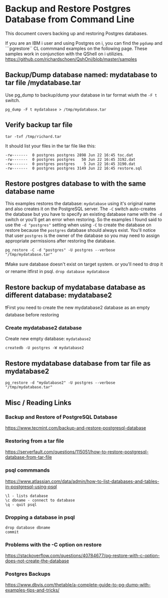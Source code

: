 # Backup and Restore Postgres Database from Command Line
This document covers backing up and restoring Postgres databases.   

If you are an IBM i user and using Postgres on i, you can find the ```pgdump``` and ```pgrestore`` CL commmand examples on the following page. These samples work in conjunction with the QShell on i utilizies.   
https://github.com/richardschoen/QshOni/blob/master/samples   


## Backup/Dump database named: mydatabase to tar file /mydatabase.tar
Use pg_dump to backup/dump your database in tar format wiuth the ```-F t``` switch.   

```pg_dump -F t mydatabase > /tmp/mydatabase.tar```     

## Verify backup tar file   
```tar -tvf /tmp/richard.tar```   

It should list your files in the tar file like this:
```
-rw-------  0 postgres postgres 2898 Jun 22 16:45 toc.dat
-rw-------  0 postgres postgres   50 Jun 22 16:45 3192.dat
-rw-------  0 postgres postgres    5 Jun 22 16:45 3190.dat
-rw-------  0 postgres postgres 3149 Jun 22 16:45 restore.sql
```

## Restore postgres database to with the same database name
This examples restores the database: ```mydatabase``` using it's original name and also creates it on the PostgreSQL server. The ```-C``` switch auto-creates the database but you have to specify an existing database name with the ```-d``` switch or you'll get an error when restoring. So the examples I found said to use the ```-d "postgres"``` setting when using ```-C``` to create the database on restore because the ```postgres``` database should always exist. You'll notice that user ```postgres``` is the owner of the database so you may need to assign appropriate permissions after restoring the database.

```pg_restore -C -d "postgres" -U postgres --verbose "/tmp/mydatabase.tar"```

❗Make sure database doesn't exist on target system. or you'll need to drop it or rename itfirst in psql. ```drop database mydatabase```


## Restore backup of mydatabase database as different database: mydatabase2
❗First you need to create the new mydatabase2 database as an empty database before restoring

### Create mydatabase2 database
Create new empty database: ```mydatabase2```

```createdb -U postgres -W mydatabase2``` 

## Restore mydatabase database from tar file as mydatabase2
```pg_restore -d "mydatabase2" -U postgres --verbose "/tmp/mydatabase.tar"```

## Misc / Reading Links

### Backup and Restore of PostgreSQL Database   
https://www.tecmint.com/backup-and-restore-postgresql-database    

### Restoring from a tar file  
https://serverfault.com/questions/115051/how-to-restore-postgresql-database-from-tar-file

### psql commmands
https://www.atlassian.com/data/admin/how-to-list-databases-and-tables-in-postgresql-using-psql   

```
\l - lists database
\c dbname - connect to database
\q - quit psql
```

### Dropping a database in psql  
```
drop database dbname   
commit
```

### Problems with the -C option on restore  
https://stackoverflow.com/questions/40784677/pg-restore-with-c-option-does-not-create-the-database

### Postgres Backups  
https://www.dbvis.com/thetable/a-complete-guide-to-pg-dump-with-examples-tips-and-tricks/

